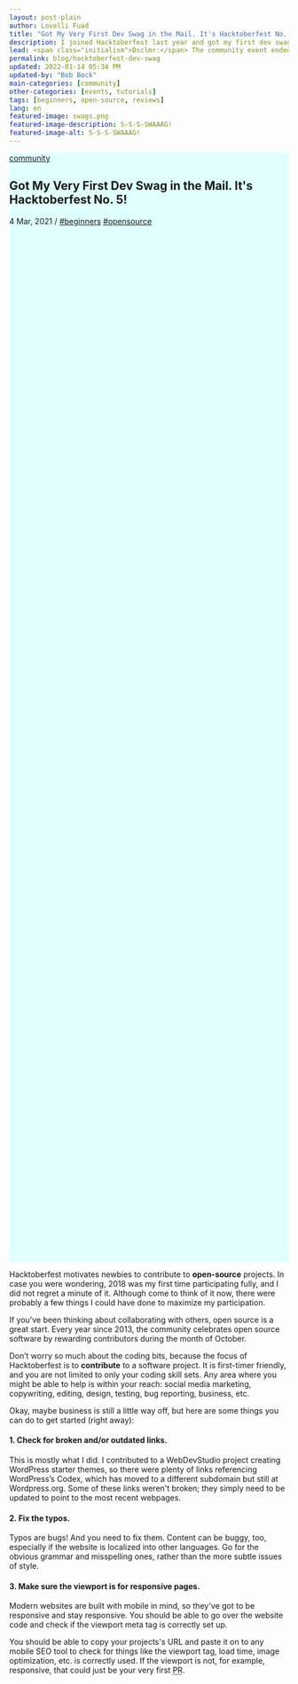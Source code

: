 ```yaml
---
layout: post-plain
author: Lovelli Fuad
title: "Got My Very First Dev Swag in the Mail. It's Hacktoberfest No. 5!"
description: I joined Hacktoberfest last year and got my first dev swag this year. You too can take part in this community event this October.
lead: <span class="initialism">Dsclmr:</span> The community event ended two years ago in October, but my first dev swag was just delivered to me a few business days ago.
permalink: blog/hacktoberfest-dev-swag
updated: 2022-01-14 05:34 PM
updated-by: "Bob Bock"
main-categories: [community] 
other-categories: [events, tutorials]
tags: [beginners, open-source, reviews]
lang: en
featured-image: swags.png
featured-image-description: S-S-S-SWAAAG!
featured-image-alt: S-S-S-SWAAAG!
---
```

<section class="container mt-10 mb-8" style="background-color:lightcyan">
    <div class="py-20 bg-size-cover bg-position-bottom-center d-flex align-items-end container-fluid" style="min-height: 50vh; background-image: url(&quot;&quot;);" data-aos="fade-down" data-aos-delay="250">
        <div class="container">
            <div class="row align-items-baseline mb-5 ps-xl-4 ps-lg-4 ps-md-4">
            <!-- Display the category -->
                <div class="col-auto">
                  <p class="fs-4 mb-0 text-capitalize" data-aos="fade-down" data-aos-delay="0"><a href="" class="text-dark-1">community</a></p>
                </div>
            </div>
            <div class="row">
		<div class="col-12 mb-5 col-md-10 col-lg-9">
			<h2 class="display-3 text-dark-1 ps-xl-16 px-lg-12 px-md-8 pt-8" data-aos="fade-down" data-aos-delay="250">Got My Very First Dev Swag in the Mail. It's Hacktoberfest No. 5!</h2>
		</div>
			<p class="fs-5 text-dark-1 text-xl-center text-xxl-center text-lg-center ps-md-8" data-aos="fade-down" data-aos-delay="250">
				<span class="text-dark-1" data-aos="fade-down" data-aos-delay="250">4 Mar, 2021</span> /
				<a href="/categories/beginners" class="text-dark-1" data-aos="fade-down" data-aos-delay="250">#beginners</a> <a href="/categories/open-source" class="text-dark-1" data-aos="fade-down" data-aos-delay="250">#opensource</a>
			</p>
            </div>
        </div>
    </div>
</section>
<!-- Content section -->
<section class="bg-bg-3 pb-8">
    <div class="container">
        <div class="row justify-content-center">
            <div class="col-lg-10 col-xl-8 col-xxl-7">
                <p class="pb-8 text-dark-1 fs-2" data-aos="fade-down" data-aos-delay="50">
                    Hacktoberfest motivates newbies to contribute to <b>open-source</b> projects. In case you were wondering, 2018 was my first time participating fully, and I did not regret a minute of it. Although come to think of it now, there were probably a few things I could have done to maximize my participation.
                </p>
                <p class="pb-8 text-dark-1 fs-2" data-aos="fade-down" data-aos-delay="50">
                    If you’ve been thinking about collaborating with others, open source is a great start. Every year since 2013, the community celebrates open source software by rewarding contributors during the month of October.
                </p>
                <p class="pb-8 text-dark-1 fs-2" data-aos="fade-down" data-aos-delay="50">
                    Don’t worry so much about the coding bits, because the focus of Hacktoberfest is to <b>contribute</b> to a software project. It is first-timer friendly, and you are not limited to only your coding skill sets. Any area where you might be able to help is within your reach: social media marketing, copywriting, editing, design, testing, bug reporting, business, etc.
                </p>
                <p class="pb-8 text-dark-1 fs-2" data-aos="fade-down" data-aos-delay="50">
                    Okay, maybe business is still a little way off, but here are some things you can do to get started (right away):
                </p>
                <h4 class="mb-4 mb-md-8" data-aos="fade-down" data-aos-delay="0">
                    1. Check for broken and/or outdated links. 
                </h4>
                <p class="pb-8 text-dark-1 fs-2" data-aos="fade-down" data-aos-delay="50">
                    This is mostly what I did. I contributed to a WebDevStudio project creating WordPress starter themes, so there were plenty of links referencing WordPress’s Codex, which has moved to a different subdomain but still at Wordpress.org. Some of these links weren't broken; they simply need to be updated to point to the most recent webpages.
                </p>
                <h4 class="mb-4 mb-md-8" data-aos="fade-down" data-aos-delay="0">
                    2. Fix the typos.
                </h4>
                <p class="pb-8 text-dark-1 fs-2" data-aos="fade-down" data-aos-delay="50">
                    Typos are bugs! And you need to fix them. Content can be buggy, too, especially if the website is localized into other languages. Go for the obvious grammar and misspelling ones, rather than the more subtle issues of style.
                </p>
                <h4 class="mb-4 mb-md-8" data-aos="fade-down" data-aos-delay="0">
                    3. Make sure the viewport is for responsive pages.
                </h4>
                <p class="pb-8 text-dark-1 fs-2" data-aos="fade-down" data-aos-delay="50">
                    Modern websites are built with mobile in mind, so they've got to be responsive and stay responsive. You should be able to go over the website code and check if the viewport meta tag is correctly set up.
                </p>
                <p class="pb-8 text-dark-1 fs-2" data-aos="fade-down" data-aos-delay="50">
                    You should be able to copy your projects's URL and paste it on to any mobile SEO tool to check for things like the viewport tag, load time, image optimization, etc. is correctly used. If the viewport is not, for example, responsive, that could just be your very first <abbr title="Pull Request">PR</abbr>.
                </p>
            </div>         
        </div>
    </div>
</section>
